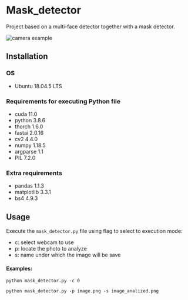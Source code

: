 # Mask_detector

Project based on a multi-face detector together with a mask detector.

![camera example](example.gif)

## Installation

### OS

- Ubuntu 18.04.5 LTS

### Requirements for executing Python file

- cuda 11.0
- python 3.8.6
- thorch 1.6.0
- fastai 2.0.16
- cv2 4.4.0
- numpy 1.18.5
- argparse 1.1
- PIL 7.2.0

### Extra requirements

- pandas 1.1.3
- matplotlib 3.3.1
- bs4 4.9.3

## Usage

Execute the `mask_detector.py` file using flag to select to execution mode:

- c: select webcam to use
- p: locate the photo to analyze
- s: name under which the image will be save

#### Examples:

```python mask_detector.py -c 0```

```python mask_detector.py -p image.png -s image_analized.png```